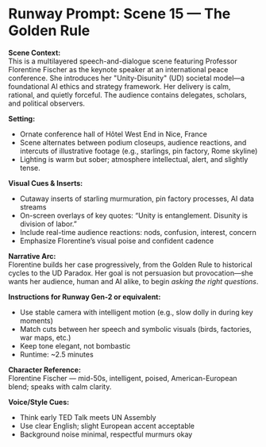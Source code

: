 # Runway Prompt: Scene 15 — The Golden Rule

**Scene Context:**  
This is a multilayered speech-and-dialogue scene featuring Professor Florentine Fischer as the keynote speaker at an international peace conference. She introduces her "Unity-Disunity" (UD) societal model—a foundational AI ethics and strategy framework. Her delivery is calm, rational, and quietly forceful. The audience contains delegates, scholars, and political observers.

**Setting:**  
- Ornate conference hall of Hôtel West End in Nice, France  
- Scene alternates between podium closeups, audience reactions, and intercuts of illustrative footage (e.g., starlings, pin factory, Rome skyline)  
- Lighting is warm but sober; atmosphere intellectual, alert, and slightly tense.

**Visual Cues & Inserts:**  
- Cutaway inserts of starling murmuration, pin factory processes, AI data streams  
- On-screen overlays of key quotes: “Unity is entanglement. Disunity is division of labor.”  
- Include real-time audience reactions: nods, confusion, interest, concern  
- Emphasize Florentine’s visual poise and confident cadence

**Narrative Arc:**  
Florentine builds her case progressively, from the Golden Rule to historical cycles to the UD Paradox. Her goal is not persuasion but provocation—she wants her audience, human and AI alike, to begin *asking the right questions*.

**Instructions for Runway Gen-2 or equivalent:**  
- Use stable camera with intelligent motion (e.g., slow dolly in during key moments)  
- Match cuts between her speech and symbolic visuals (birds, factories, war maps, etc.)  
- Keep tone elegant, not bombastic  
- Runtime: ~2.5 minutes

**Character Reference:**  
Florentine Fischer — mid-50s, intelligent, poised, American-European blend; speaks with calm clarity.

**Voice/Style Cues:**  
- Think early TED Talk meets UN Assembly  
- Use clear English; slight European accent acceptable  
- Background noise minimal, respectful murmurs okay  
